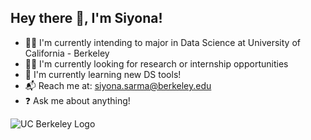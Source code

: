 ## Hey there 👋, I'm Siyona!
- 👩‍🎓 I'm currently intending to major in Data Science at University of California - Berkeley
- 👩‍💻 I'm currently looking for research or internship opportunities
- 🌱 I'm currently learning new DS tools!
- 📬 Reach me at: siyona.sarma@berkeley.edu
- ❓ Ask me about anything!

<picture>
 <source media="(prefers-color-scheme: dark)" srcset="https://studentunion.berkeley.edu/wp-content/uploads/2021/01/Sather-tower-1920x1080-1.png">
 <source media="(prefers-color-scheme: light)" srcset="https://studentunion.berkeley.edu/wp-content/uploads/2021/01/Sather-tower-1920x1080-1.png">
 <img alt="UC Berkeley Logo" src="https://p7.hiclipart.com/preview/120/679/637/5bfc89a82f291-thumbnail.jpg](https://studentunion.berkeley.edu/wp-content/uploads/2021/01/Sather-tower-1920x1080-1.png)">
</picture>
<!--
**niyosas/niyosas** is a ✨ _special_ ✨ repository because its `README.md` (this file) appears on your GitHub profile.

Here are some ideas to get you started:

- 🔭 I’m currently working on ...
- 🌱 I’m currently learning ...
- 👯 I’m looking to collaborate on ...
- 🤔 I’m looking for help with ...
- 💬 Ask me about ...
- 📫 How to reach me: ...
- 😄 Pronouns: ...
- ⚡ Fun fact: ...
-->
